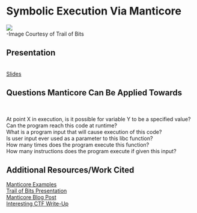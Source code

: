 <h1>Symbolic Execution Via Manticore</h1>

![](https://www.trailofbits.com/assets/img/research-manticore.jpg?raw=true)<br />
-Image Courtesy of Trail of Bits

<h2>Presentation</h2><br />
<a href = "https://docs.google.com/presentation/d/1GKjuNiP3Z4OTpE2YlZ7oI7uAjMuuNqYteNiIlqrUWsM/edit?usp=sharing">Slides </a>

<h2>Questions Manticore Can Be Applied Towards</h2><br />

At point X in execution, is it possible for variable Y to be a specified value?<br />
Can the program reach this code at runtime?<br />
What is a program input that will cause execution of this code?<br />
Is user input ever used as a parameter to this libc function?<br />
How many times does the program execute this function?<br />
How many instructions does the program execute if given this input?<br />

<h2>Additional Resources/Work Cited</h2>
<a href="https://github.com/trailofbits/manticore-examples">Manticore Examples </a> <br />
<a href="https://www.youtube.com/watch?v=8nuKOWGGtMc">Trail of Bits Presentation </a> <br />
<a href="https://blog.trailofbits.com/2017/04/27/manticore-symbolic-execution-for-humans">Manticore Blog Post</a> <br />
<a href="https://gist.github.com/ehennenfent/a5ad9746615d1490c618a88b98769c10">Interesting CTF Write-Up </a> <br />
